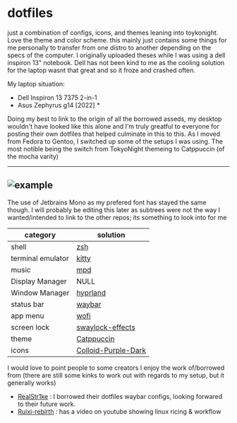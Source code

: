 # dotfiles

just a combination of configs, icons, and themes leaning into toykonight. Love the theme and color scheme. this mainly just contains some things for me personally to transfer from one distro to another depending on the specs of the computer. I originally uploaded theses while I was using a dell inspiron 13" notebook. Dell has not been kind to me as the cooling solution for the laptop wasnt that great and so it froze and crashed often. 

My laptop situation:
- Dell Inspiron 13 7375 2-in-1
- Asus Zephyrus g14 [2022] * 

Doing my best to link to the origin of all the borrowed asseds, my desktop wouldn't have looked like this alone and I'm truly greatful to everyone for posting their own dotfiles that helped culminate in this to this. As I moved from Fedora to Gentoo, I switched up some of the setups I was using. The most notible being the switch from TokyoNight themeing to Catppuccin (of the mocha varity) 

---
![example](pictures/screenshot.png)
---

The use of Jetbrains Mono as my prefered font has stayed the same though. I will probably be editing this later as subtrees were not the way I wanted/intended to link to the other repos; its something to look into for me

| category | solution |
| -------- | -------- |
| shell		 | [zsh](https://zsh.sourceforge.io/Arc/source.html)			|
| terminal emulator | [kitty](https://github.com/kovidgoyal/kitty)   | 
| music		 | [mpd](https://github.com/MusicPlayerDaemon/MPD)			|
| Display Manager	 | NULL			|
| Window Manager	 | [hyprland](https://github.com/hyprwm/Hyprland)      |
| status bar | [waybar](https://github.com/Alexays/Waybar)      |
| app menu	| [wofi](https://hg.sr.ht/~scoopta/wofi)			|
| screen lock | [swaylock-effects](https://github.com/mortie/swaylock-effects)   |
| theme	 | [Catppuccin](https://github.com/catppuccin/gtk)  | 
| icons	 | [Colloid-Purple-Dark](https://github.com/vinceliuice/Colloid-icon-theme)		|

I would love to point people to some creators I enjoy the work of/borrowed from (there are still some kinks to work out with regards to my setup, but it generally works) 

- [RealStr1ke](https://github.com/RealStr1ke) : I borrowed their dotfiles waybar configs, looking forwared to their future work.
- [Ruixi-rebirth](https://github.com/Ruixi-rebirth) : has a video on youtube showing linux ricing & workflow
